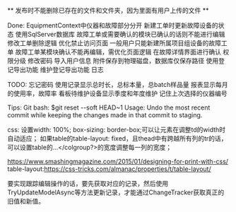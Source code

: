 ﻿

** 发布时不能删除已存在的文件和文件夹，因为里面有用户上传的文件 **


Done:
EquipmentContext中仪器和故障部分分开
新建工单时更新故障设备的状态
使用SqlServer数据库
故障工单或需要确认的模块已确认的话则不能进行编辑
修改工单删除逻辑
优化禁止访问页面
一般用户只能新建所属项目组设备的故障工单
故障工单某模块确认不能再编辑，需优化页面逻辑
在故障详情界面进行确认
权限分级
修改密码
导入用户信息
附件保存到物理磁盘，数据库仅保存路径
使用登记导出功能
维护登记导出功能
日志

TODO:
忘记密码
使用记录显示总时长，总标本量，总batch样品量
报表显示每月的使用率，故障率
看板待维护设备显示季度和年度维护
记住上次选择的仪器编号


Tips:
Git bash: $git reset --soft HEAD~1
Usage: Undo the most recent commit while keeping the changes made in that commit to staging.

css:
设置width: 100%; box-sizing: border-box;可以让元素在调整td的width时自动适应；
如果table的table-layout: fixed，且thead中有跨越所有列的tr的话，可以设置table的<colgroup><col />...</colgroup?>的宽度调整每一列的宽度；

https://www.smashingmagazine.com/2015/01/designing-for-print-with-css/
table-layout:https://css-tricks.com/almanac/properties/t/table-layout/

要实现跟踪编辑操作的话，要先获取对应的记录，然后使用TryUpdateModelAsync等方法更新记录，才能通过ChangeTracker获取真正的旧值和新值。